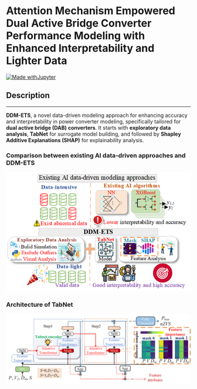 # Attention Mechanism Empowered Dual Active Bridge Converter Performance Modeling with Enhanced Interpretability and Lighter Data
[![Made withJupyter](https://img.shields.io/badge/Made%20with-Jupyter-orange?style=for-the-badge&logo=Jupyter)](https://jupyter.org/try)
## Description
***
**DDM-ETS**, a novel data-driven modeling approach for enhancing accuracy and interpretability in power converter modeling, specifically tailored for **dual active bridge (DAB) converters**. It starts with **exploratory data analysis**, **TabNet** for surrogate model building, and followed by **Shapley Additive Explanations (SHAP)** for explainability analysis.

### Comparison between existing AI data-driven approaches and DDM-ETS
![](./image/DDM-ETS.png)
### Architecture of TabNet
![](./image/TabNet.png)
